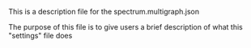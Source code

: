 This is a description file for the spectrum.multigraph.json

The purpose of this file is to give users a brief description of what this "settings" file does